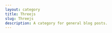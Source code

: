 ```yaml
---
layout: category
title: Threejs
slug: Threejs
description: A category for general blog posts.
---
```


